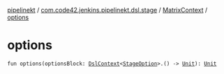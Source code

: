[pipelinekt](../../index.md) / [com.code42.jenkins.pipelinekt.dsl.stage](../index.md) / [MatrixContext](index.md) / [options](./options.md)

# options

`fun options(optionsBlock: `[`DslContext`](../../com.code42.jenkins.pipelinekt.dsl/-dsl-context/index.md)`<`[`StageOption`](../../com.code42.jenkins.pipelinekt.core/-stage-option.md)`>.() -> `[`Unit`](https://kotlinlang.org/api/latest/jvm/stdlib/kotlin/-unit/index.html)`): `[`Unit`](https://kotlinlang.org/api/latest/jvm/stdlib/kotlin/-unit/index.html)